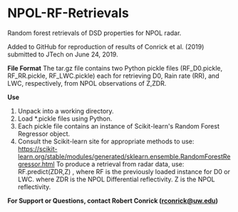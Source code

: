 # NPOL-RF-Retrievals

Random forest retrievals of DSD properties for NPOL radar. 

Added to GitHub for reproduction of results of Conrick et al. (2019) submitted to JTech on June 24, 2019.


<b>File Format</b>
The tar.gz file contains two Python pickle files (RF_D0.pickle, RF_RR.pickle, RF_LWC.pickle) each for retrieving D0, Rain rate (RR), and LWC, respectively, from NPOL observations of Z,ZDR.

<b>Use</b>
1.   Unpack into a working directory.
2.   Load *.pickle files using Python.
3.   Each pickle file contains an instance of Scikit-learn's Random Forest Regressor object.
4.   Consult the Scikit-learn site for appropriate methods to use:  https://scikit-learn.org/stable/modules/generated/sklearn.ensemble.RandomForestRegressor.html
     To produce a retrieval from radar data, use: RF.predict(ZDR,Z) , where RF is the previously loaded instance for D0 or LWC.
        where ZDR is the NPOL Differential reflectivity. Z is the NPOL reflectivity.


<b>For Support or Questions, contact Robert Conrick (rconrick@uw.edu)</b>
